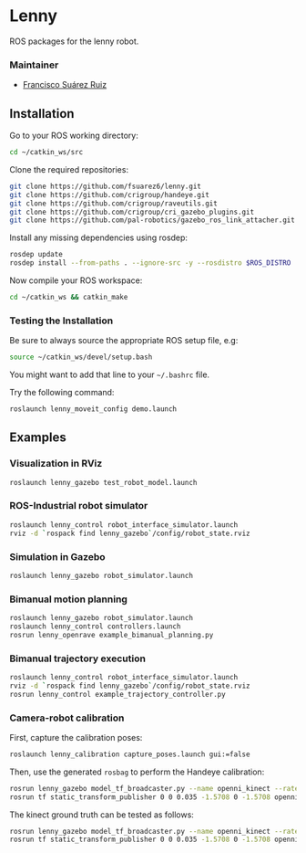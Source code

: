 # Lenny

ROS packages for the lenny robot.

### Maintainer
* [Francisco Suárez Ruiz](http://fsuarez6.github.io)

## Installation

Go to your ROS working directory:
```bash
cd ~/catkin_ws/src
```

Clone the required repositories:
```bash
git clone https://github.com/fsuarez6/lenny.git
git clone https://github.com/crigroup/handeye.git
git clone https://github.com/crigroup/raveutils.git
git clone https://github.com/crigroup/cri_gazebo_plugins.git
git clone https://github.com/pal-robotics/gazebo_ros_link_attacher.git
```

Install any missing dependencies using rosdep:
```bash
rosdep update
rosdep install --from-paths . --ignore-src -y --rosdistro $ROS_DISTRO
```

Now compile your ROS workspace:
```bash
cd ~/catkin_ws && catkin_make
```

### Testing the Installation

Be sure to always source the appropriate ROS setup file, e.g:
```bash
source ~/catkin_ws/devel/setup.bash
```
You might want to add that line to your `~/.bashrc` file.

Try the following command:
```bash
roslaunch lenny_moveit_config demo.launch
```

## Examples

### Visualization in RViz
```bash
roslaunch lenny_gazebo test_robot_model.launch
```

### ROS-Industrial robot simulator
```bash
roslaunch lenny_control robot_interface_simulator.launch
rviz -d `rospack find lenny_gazebo`/config/robot_state.rviz
```

### Simulation in Gazebo
```bash
roslaunch lenny_gazebo robot_simulator.launch
```

### Bimanual motion planning
```bash
roslaunch lenny_gazebo robot_simulator.launch
roslaunch lenny_control controllers.launch
rosrun lenny_openrave example_bimanual_planning.py
```

### Bimanual trajectory execution
```bash
roslaunch lenny_control robot_interface_simulator.launch
rviz -d `rospack find lenny_gazebo`/config/robot_state.rviz
rosrun lenny_control example_trajectory_controller.py
```

### Camera-robot calibration
First, capture the calibration poses:
```bash
roslaunch lenny_calibration capture_poses.launch gui:=false
```

Then, use the generated `rosbag` to perform the Handeye calibration:
```bash
rosrun lenny_gazebo model_tf_broadcaster.py --name openni_kinect --rate 10
rosrun tf static_transform_publisher 0 0 0.035 -1.5708 0 -1.5708 openni_kinect camera_optical_frame 100
```

The kinect ground truth can be tested as follows:
```bash
rosrun lenny_gazebo model_tf_broadcaster.py --name openni_kinect --rate 10
rosrun tf static_transform_publisher 0 0 0.035 -1.5708 0 -1.5708 openni_kinect camera_optical_frame 100
```
